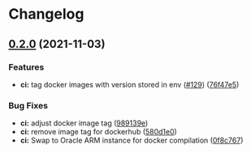 # Changelog

## [0.2.0](https://www.github.com/Huskehhh/CTFd-rs/compare/v0.1.1...v0.2.0) (2021-11-03)


### Features

* **ci:** tag docker images with version stored in env ([#129](https://www.github.com/Huskehhh/CTFd-rs/issues/129)) ([76f47e5](https://www.github.com/Huskehhh/CTFd-rs/commit/76f47e506f11c440173713e51ed8fda6ce210779))


### Bug Fixes

* **ci:** adjust docker image tag ([989139e](https://www.github.com/Huskehhh/CTFd-rs/commit/989139e3aa97551db5d1ff894b5eded35ea47be7))
* **ci:** remove image tag for dockerhub ([580d1e0](https://www.github.com/Huskehhh/CTFd-rs/commit/580d1e0040905fb95e4448433f84b6f67fed16c9))
* **ci:** Swap to Oracle ARM instance for docker compilation ([0f8c767](https://www.github.com/Huskehhh/CTFd-rs/commit/0f8c76778ceb904e2a7929ea49b247fbfc53a828))
